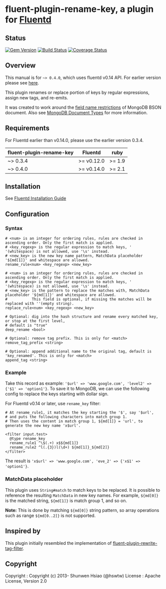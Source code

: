 # fluent-plugin-rename-key, a plugin for [Fluentd](http://fluentd.org)

## Status
[![Gem Version](https://badge.fury.io/rb/fluent-plugin-rename-key.svg)](https://badge.fury.io/rb/fluent-plugin-rename-key)
[![Build Status](https://travis-ci.org/shunwen/fluent-plugin-rename-key.svg?branch=master)](https://travis-ci.org/shunwen/fluent-plugin-rename-key)
[![Coverage Status](https://coveralls.io/repos/shunwen/fluent-plugin-rename-key/badge.svg?branch=master)](https://coveralls.io/r/shunwen/fluent-plugin-rename-key?branch=master)

## Overview

This manual is for `~> 0.4.0`, which uses fluentd v0.14 API. For earlier version please see [here](https://github.com/shunwen/fluent-plugin-rename-key/tree/fluentd-v0.12).

This plugin renames or replace portion of keys by regular expressions, assign new tags, and re-emits. 

It was created to work around the [field name restrictions](https://docs.mongodb.com/manual/reference/limits/#Restrictions-on-Field-Names) of MongoDB BSON document. Also see [MongoDB Document Types](http://docs.mongodb.org/meta-driver/latest/legacy/bson/#mongodb-document-types) for more information.

## Requirements

For Fluentd earlier than v0.14.0, please use the earlier version 0.3.4. 

| fluent-plugin-rename-key  | Fluentd    | ruby   |
|---------------------------|------------|--------|
| ~> 0.3.4                  | >= v0.12.0 | >= 1.9 |
| ~> 0.4.0                  | >= v0.14.0 | >= 2.1 |

## Installation

See [Fluentd Installation Guide](http://docs.fluentd.org/v0.12/categories/installation)

## Configuration

### Syntax

```
# <num> is an integer for ordering rules, rules are checked in ascending order. Only the first match is applied.
# <key_regexp> is the regular expression to match keys, ' '(whitespace) is not allowed, use '\s' instead.
# <new_key> is the new key name pattern, MatchData placeholder '${md[1]}' and whitespace are allowed.
rename_rule<num> <key_regexp> <new_key>

# <num> is an integer for ordering rules, rules are checked in ascending order. Only the first match is applied.
# <key_regexp> is the regular expression to match keys, ' '(whitespace) is not allowed, use '\s' instead.
# <new_key> is the pattern to replace the matches with, MatchData placeholder '${md[1]}' and whitespace are allowed. 
#           This field is optional, if missing the matches will be replaced with ''(empty string).
replace_rule<num> <key_regexp> <new_key>

# Optional: dig into the hash structure and rename every matched key, or stop at the first level,
# default is "true"
deep_rename <bool>

# Optional: remove tag prefix. This is only for <match>
remove_tag_prefix <string>

# Optional: append additional name to the original tag, default is 'key_renamed'. This is only for <match>
append_tag <string>
```

### Example

Take this record as example: `'$url' => 'www.google.com', 'level2' => {'$1' => 'option1'}`.
To save it to MongoDB, we can use the following config to replace the keys starting with dollar sign.

For Fluentd v0.14 or later, use `rename_key` filter:

```
# At rename_rule1, it matches the key starting the '$', say '$url',
# and puts the following characters into match group 1.
# Then uses the content in match group 1, ${md[1]} = 'url', to generate the new key name 'x$url'.

<filter input.test>
  @type rename_key
  rename_rule1 ^\$(.+) x$${md[1]}
  rename_rule2 ^l(.{3})l(\d+) ${md[1]}_${md[2]}
</filter>
```

The result is `'x$url' => 'www.google.com', 'eve_2' => {'x$1' => 'option1'}`.

### MatchData placeholder

This plugin uses `String#match` to match keys to be replaced. It is possible to reference the resulting `MatchData` in new key names. For example, `${md[0]}` is the matched string, `${md[1]}` is match group 1, and so on. 

**Note:** This is done by matching `${md[0]}` string pattern, so array operations such as range `${md[0..2]}` is not supported.

## Inspired by
This plugin initially resembled the implementation of [fluent-plugin-rewrite-tag-filter](https://github.com/y-ken/fluent-plugin-rewrite-tag-filter).

## Copyright

Copyright :  Copyright (c) 2013- Shunwen Hsiao (@hswtw)
License   :  Apache License, Version 2.0

